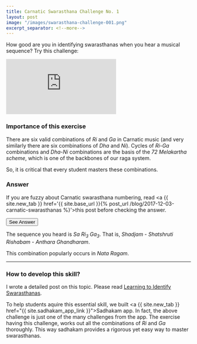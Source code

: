 ```yaml
---
title: Carnatic Swarasthana Challenge No. 1
layout: post
image: "/images/swarasthana-challenge-001.png"
excerpt_separator: <!--more-->
---
```


How good are you in identifying swarasthanas when you hear a musical sequence? Try this challenge:

<div class="embed-responsive embed-responsive-16by9 mb-3">
  <iframe class='embed-responsive-item' src="https://www.youtube-nocookie.com/embed/03OLXU-ei70" frameborder="0" allow="accelerometer; autoplay; encrypted-media; gyroscope; picture-in-picture" allowfullscreen></iframe>
</div>

### Importance of this exercise

There are six valid combinations of <i>Ri</i> and <i>Ga</i> in Carnatic music (and very similarly there are six combinations of <i>Dha</i> and <i>Ni</i>). Cycles of <i>Ri</i>-<i>Ga</i> combinations and <i>Dha</i>-<i>Ni</i> combinations are the basis of the <i>72 Melakartha scheme</i>, which is one of the backbones of our raga system.
<!--more--> 

So, it is critical that every student masters these combinations.

### Answer

If you are fuzzy about Carnatic swarasthana numbering, read <a {{ site.new_tab }} href='{{ site.base_url }}{% post_url /blog/2017-12-03-carnatic-swarasthanas %}'>this post</a> before checking the answer.

<button class='btn btn-primary' type='button' data-toggle='collapse' data-target='#answer-div' aria-expanded='false' aria-controls='answer-div'>See Answer</button>

<div class='collapse' id='answer-div'>
  <div class='card card-body'>
    <p>The sequence you heard is <i>Sa <i>Ri</i><sub>3</sub> <i>Ga</i><sub>3</sub></i>. That is, <i>Shadjam</i> - <i>Shatshruti <i>Ri</i>shabam</i> - <i>Anthara Ghandharam</i>.</p>
    <p class='no-trailing-space'>This combination popularly occurs in <i>Nata Ragam</i>.</p>
  </div>
</div>

<hr /><!-- When answer is expanded, the following heading is very close to the answer box. To work around this problem, we added horizontal line -->

### How to develop this skill?

I wrote a detailed post on this topic. Please read <a href='https://beautifulnote.com/blog/2019/08/07/learning-to-identify-swarasthanas.html'>Learning to Identify Swarasthanas</a>.

To help students aquire this essential skill, we built <a {{ site.new_tab }} href="{{ site.sadhakam_app_link }}">Sadhakam app</a>. In fact, the above challenge is just one of the many challenges from the app. The exercise having this challenge, works out all the combinations of <i>Ri</i> and <i>Ga</i> thoroughly. This way sadhakam provides a rigorous yet easy way to master swarasthanas.
